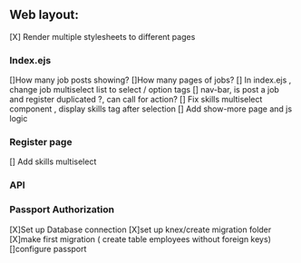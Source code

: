 ## Web layout:

[X] Render multiple stylesheets to different pages

### Index.ejs
[]How many job posts showing?
[]How many pages of jobs?
[] In index.ejs , change job multiselect list to select / option tags 
[] nav-bar, is post a job and register duplicated ?, can call for action?
[] Fix skills multiselect component , display skills tag after selection
[] Add show-more page and js logic
 

### Register page
[] Add skills multiselect

### API

### Passport Authorization
[X]Set up Database connection
[X]set up knex/create migration folder
[X]make first migration ( create table employees without foreign keys)
[]configure passport